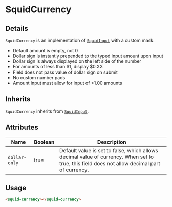 # SquidCurrency

## Details

`SquidCurrency` is an implementation of [`SquidInput`](../squid-input) with a custom mask.
* Default amount is empty, not 0
* Dollar sign is instantly prepended to the typed input amount upon input
* Dollar sign is always displayed on the left side of the number
* For amounts of less than $1, display $0.XX
* Field does not pass value of dollar sign on submit
* No custom number pads
* Amount input must allow for input of <1.00 amounts

## Inherits

`SquidCurrency` inherits from [`SquidInput`](../squid-input).

## Attributes

| Name             | Boolean      | Description                                       |
|------------------|--------------|---------------------------------------------------|
| `dollar-only`    | true        | Default value is set to false, which allows decimal value of currency. When set to true, this field does not allow decimal part of currency.   |

## Usage

```html
<squid-currency></squid-currency>
```